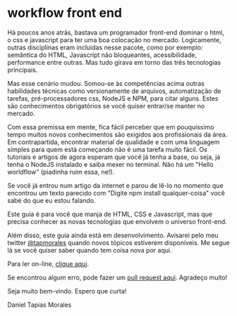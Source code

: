 # workflow front end

Há poucos anos atrás, bastava um programador front-end dominar o html, o css e javascript para ter uma boa colocação no mercado. Logicamente, outras disciplinas eram incluídas nesse pacote, como por exemplo: semântica do HTML, Javascript não bloqueantes, acessibilidade, performance entre outras. Mas tudo girava em torno das três tecnologias principais.

Mas esse cenário mudou. Somou-se às competências acima outras habilidades técnicas como versionamente de arquivos, automatização de tarefas, pré-processadores css, NodeJS e NPM, para citar alguns. Estes são conhecimentos obrigatórios se você quiser entrar/se manter no mercado.

Com essa premissa em mente, fica fácil perceber que em pouquíssimo tempo muitos novos conhecimentos são exigidos aos profissionais da área. Em contrapartida, encontrar material de qualidade e com uma linguagem simples para quem está começando não é uma tarefa muito fácil. Os tutoriais e artigos de agora esperam que você já tenha a base, ou seja, já tenha o NodeJS instalado e saiba mexer no terminal. Não há um "Hello worldflow" (piadinha ruim essa, ne!). 

Se você já entrou num artigo da internet e parou de lê-lo no momento que encontrou um texto parecido com "Digite npm install qualquer-coisa" você sabe do que eu estou falando.

Este guia é para você que manja de HTML, CSS e Javascript, mas que precisa conhecer as novas tecnologias que envolvem o universo front-end. 

Além disso, este guia ainda está em desenvolvimento. Avisarei pelo meu twitter [@tapmorales](http://twitter.com/tapmorales) quando novos tópicos estiverem disponíveis. Me segue lá se você quiser saber quando tem coisa nova por aqui.

Para ler on-line, [clique aqui](https://tapmorales.gitbooks.io/workflow-front-end/content/).

Se encontrou algum erro, pode fazer um [pull request aqui](https://github.com/tapmorales/workflow-front-end). Agradeço muito!

Seja muito bem-vindo. Espero que curta!

Daniel Tapias Morales


